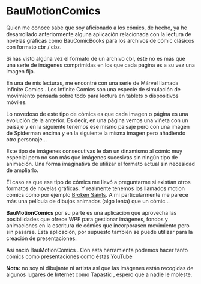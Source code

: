 # BauMotionComics

Quien me conoce sabe que soy aficionado a los cómics, de hecho, ya he desarrollado anteriormente alguna aplicación relacionada con la lectura de novelas gráficas como BauComicBooks para los archivos de cómic clásicos con formato cbr / cbz.

Si has visto algúna vez el formato de un archivo cbr, éste no es más que una serie de imágenes comprimidas en los que cada página es a su vez una imagen fija.

En una de mis lecturas, me encontré con una serie de Márvel llamada Infinite Comics . Los Infinite Comics son una especie de simulación de movimiento pensada sobre todo para lectura en tablets o dispositivos móviles.

Lo novedoso de este tipo de cómics es que cada imagen o página es una evolución de la anterior. Es decir, en una página vemos una viñeta con un paisaje y en la siguiente tenemos ese mismo paisaje pero con una imagen de Spiderman encima y en la siguiente la misma imagen pero añadiendo otro personaje...

Este tipo de imágenes consecutivas le dan un dinamismo al cómic muy especial pero no son más que imágenes sucesivas sin ningún tipo de animación. Una forma imaginativa de utilizar el formato actual sin necesidad de ampliarlo.

El caso es que ese tipo de cómics me llevó a preguntarme si existían otros formatos de novelas gráficas. Y realmente tenemos los llamados motion comics como por ejemplo [Broken Saints](https://youtu.be/VFmkoE5sSH4). A mí particularmente me parece más una película de dibujos animados (algo lenta) que un cómic...

**BauMotionComics** por su parte es una aplicación que aprovecha las posibilidades que ofrece WPF para gestionar imágenes, fondos y animaciones en la escritura de cómics que incorporasen movimiento pero sin pasarse. Esta aplicación, por supuesto también se puede utilizar para la creación de presentaciones.

Así nació BauMotionComics . Con esta herramienta podemos hacer tanto cómics como presentaciones como éstas [YouTube](https://youtu.be/ej4IG_OFMyc)

**Nota:** no soy ni dibujante ni artista así que las imágenes están recogidas de algunos lugares de Internet como Tapastic , espero que a nadie le moleste.
